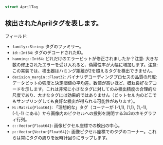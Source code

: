 ```julia
struct AprilTag
```

## 検出されたAprilタグを表します。

フィールド:

  * `family::String`: タグのファミリー。
  * `id::Int64`: タグのデコードされたID。
  * `hamming::Int64`: どれだけのエラービットが修正されましたか？注意: 大きな数の修正されたエラーを受け入れると、偽陽性率が大幅に増加します。注意: この実装では、検出器はハミング距離が2を超えるタグを検出できません。
  * `decision_margin::Float32`: バイナリデコーディングプロセスの品質の尺度: データビットの強度と決定閾値の平均差。数値が高いほど、概ね良好なデコードを示します。これは非常に小さなタグに対してのみ検出精度の合理的な尺度であり、大きなタグには効果的ではありません（ビットセル内のどこでもサンプリングしても良好な検出が得られる可能性があります）。
  * `H::Matrix{Float64}`: 「理想的な」タグ（コーナーが (-1,1), (1,1), (1,-1), (-1,-1) にある）から画像内のピクセルへの投影を説明する3x3のホモグラフィ行列。
  * `c::Vector{Float64}`: 画像ピクセル座標での検出の中心。
  * `p::Vector{Vector{Float64}}`: 画像ピクセル座標でのタグのコーナー。これらは常にタグの周りを反時計回りにラップします。
